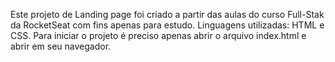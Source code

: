 Este projeto de Landing page foi criado a partir das aulas do curso Full-Stak da RocketSeat com fins apenas para estudo.
Linguagens utilizadas: HTML e CSS.
Para iniciar o projeto é preciso apenas abrir o arquivo index.html e abrir em seu navegador.
